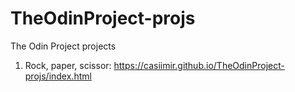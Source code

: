 # TheOdinProject-projs
The Odin Project projects

1. Rock, paper, scissor: https://casiimir.github.io/TheOdinProject-projs/index.html
